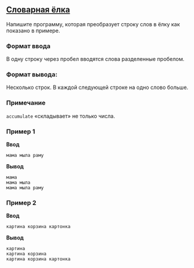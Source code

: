 ## [Словарная ёлка](../../../solutions/3.4/34_d.py)

Напишите программу, которая преобразует строку слов в ёлку как показано в примере.

### Формат ввода

В одну строку через пробел вводятся слова разделенные пробелом.

### Формат вывода:

Несколько строк. В каждой следующей строке на одно слово больше.

### Примечание

`accumulate` «складывает» не только числа.

### Пример 1

**Ввод**
```plaintext
мама мыла раму
```

**Вывод**
```plaintext
мама
мама мыла
мама мыла раму
```

### Пример 2

**Ввод**
```plaintext
картина корзина картонка
```

**Вывод**
```plaintext
картина
картина корзина
картина корзина картонка
```